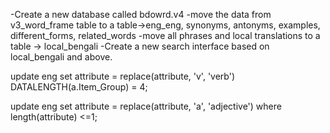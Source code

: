 -Create a new database called bdowrd.v4
-move the data from v3_word_frame table to a table->eng_eng, synonyms, antonyms, examples, different_forms, related_words
-move all phrases and local translations to a table -> local_bengali
-Create a new search interface based on local_bengali and above.



update eng set attribute = replace(attribute, 'v', 'verb') DATALENGTH(a.Item_Group) = 4;

update eng set attribute = replace(attribute, 'a', 'adjective') where length(attribute) <=1;